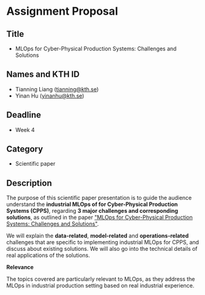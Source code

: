 # Assignment Proposal

## Title

- MLOps for Cyber-Physical Production Systems: Challenges and Solutions

## Names and KTH ID

  - Tianning Liang (tianning@kth.se)
  - Yinan Hu (yinanhu@kth.se)

## Deadline

- Week 4

## Category

- Scientific paper

## Description

The purpose of this scientific paper presentation is to guide the audience understand the **industrial MLOps of for Cyber-Physical Production Systems (CPPS)**, regarding **3 major challenges and corresponding solutions**, as outlined in the paper ["MLOps for Cyber-Physical Production Systems: Challenges and Solutions"](https://ieeexplore-ieee-org.focus.lib.kth.se/document/10636080/keywords#keywords). 

We will explain the **data-related**, **model-related** and **operations-related** challenges that are specific to implementing industrial MLOps for CPPS, and discuss about existing solutions. We will also go into the technical details of real applications of the solutions.

**Relevance**

The topics covered are particularly relevant to MLOps, as they address the MLOps in industrial production setting based on real industrial experience.